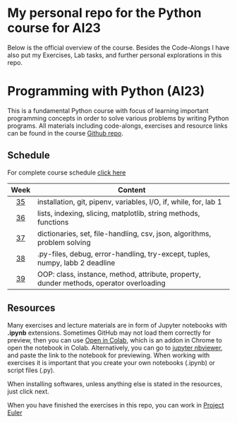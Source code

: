 # My personal repo for the Python course for AI23
Below is the official overview of the course. Besides the Code-Alongs I have also put my Exercises, Lab tasks, and further personal explorations in this repo. 

# Programming with Python (AI23)

This is a fundamental Python course with focus of learning important programming concepts in order to solve various problems by writing Python programs. All materials including code-alongs, exercises and resource links can be found in the course [Github repo][ghr].

[ghr]: https://github.com/everyloop/Python-AI23

## Schedule

For complete course schedule [click here][time_sched]

[time_sched]: https://www.ithsdistans.se/pluginfile.php/83480/mod_resource/content/0/Kursuppl%C3%A4gg.pdf

|   Week   | Content                                                                                      |
| :------: | -------------------------------------------------------------------------------------------- |
| [35][w1] | installation, git, pipenv, variables, I/O, if, while, for, lab 1                             |
| [36][w2] | lists, indexing, slicing, matplotlib, string methods, functions                              |
| [37][w3] | dictionaries, set, file-handling, csv, json, algorithms, problem solving                     |
| [38][w4] | .py-files, debug, error-handling, try-except, tuples, numpy, labb 2 deadline                 |
| [39][w5] | OOP: class, instance, method, attribute, property, dunder methods, operator overloading      |

[w1]: https://github.com/everyloop/Python-AI23/blob/main/Resources/Week1.md
[w2]: https://github.com/everyloop/Python-AI23/blob/main/Resources/Week2.md
[w3]: https://github.com/everyloop/Python-AI23/blob/main/Resources/Week3.md
[w4]: https://github.com/everyloop/Python-AI23/blob/main/Resources/Week4.md
[w5]: https://github.com/everyloop/Python-AI23/blob/main/Resources/Week5.md

## Resources

Many exercises and lecture materials are in form of Jupyter notebooks with **.ipynb** extensions. Sometimes GitHub may not load them correctly for preview, then you can use [Open in Colab][colab_addon], which is an addon in Chrome to open the notebook in Colab. Alternatively, you can go to [jupyter nbviewer][nbviewer], and paste the link to the notebook for previewing. When working with exercises it is important that you create your own notebooks (.ipynb) or script files (.py).

[nbviewer]: https://nbviewer.jupyter.org/
[colab_addon]: https://chrome.google.com/webstore/detail/open-in-colab/iogfkhleblhcpcekbiedikdehleodpjo?hl=sv

When installing softwares, unless anything else is stated in the resources, just click next.

When you have finished the exercises in this repo, you can work in [Project Euler](https://projecteuler.net/)
